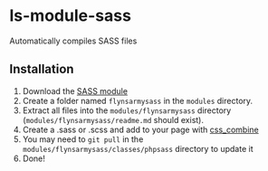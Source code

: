 # ls-module-sass
Automatically compiles SASS files

## Installation
1. Download the [SASS module](https://github.com/flynsarmy/ls-module-sass/zipball/master)
1. Create a folder named `flynsarmysass` in the `modules` directory.
1. Extract all files into the `modules/flynsarmysass` directory (`modules/flynsarmysass/readme.md` should exist).
1. Create a .sass or .scss and add to your page with [css_combine](http://lemonstand.com/docs/combining_and_minifying_javascript_and_css_files/)
1. You may need to `git pull` in the `modules/flynsarmysass/classes/phpsass` directory to update it
1. Done!
